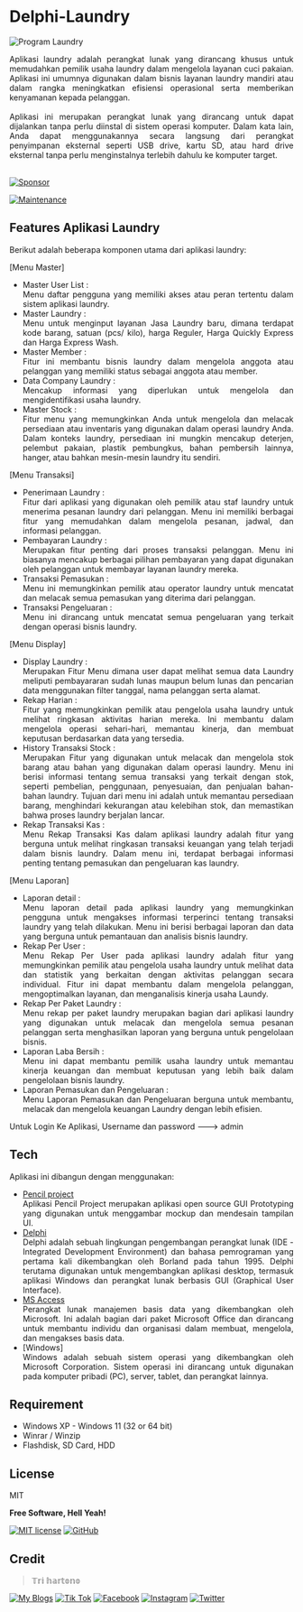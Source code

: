 # Delphi-Laundry

![Program Laundry](https://github.com/novri3h/Delphi-Laundry/assets/25641359/eb24bb6e-470e-4fd8-a9e7-491a3f014035)

<div align="justify">Aplikasi laundry adalah perangkat lunak yang dirancang khusus untuk memudahkan pemilik usaha laundry dalam mengelola layanan cuci pakaian. Aplikasi ini umumnya digunakan dalam bisnis layanan laundry mandiri atau dalam rangka meningkatkan efisiensi operasional serta memberikan kenyamanan kepada pelanggan.</div>
<br>
<div align="justify">Aplikasi ini merupakan perangkat lunak yang dirancang untuk dapat dijalankan tanpa perlu diinstal di sistem operasi komputer. Dalam kata lain, Anda dapat menggunakannya secara langsung dari perangkat penyimpanan eksternal seperti USB drive, kartu SD, atau hard drive eksternal tanpa perlu menginstalnya terlebih dahulu ke komputer target.</div>
<br>

[![Sponsor](https://img.shields.io/badge/sponsor-30363D?style=for-the-badge&logo=GitHub-Sponsors&logoColor=#white)](https://trakteer.id/nadhif_studio)

[![Maintenance](https://img.shields.io/badge/Maintained%3F-yes-green.svg)](https://github.com/novri3h/Delphi-Laundry/graphs/commit-activity)

## Features Aplikasi Laundry
Berikut adalah beberapa komponen utama dari aplikasi laundry:

[Menu Master]
- Master User List :
  <div align="justify">Menu daftar pengguna yang memiliki akses atau peran tertentu dalam sistem aplikasi laundry.</div>
- Master Laundry :
  <div align="justify">Menu untuk menginput layanan Jasa Laundry baru, dimana terdapat kode barang, satuan (pcs/ kilo), harga Reguler, Harga Quickly Express dan Harga Express Wash.</div>
- Master Member :
  <div align="justify">Fitur ini membantu bisnis laundry dalam mengelola anggota atau pelanggan yang memiliki status sebagai anggota atau member.</div>
- Data Company Laundry :
  <div align="justify">Mencakup informasi yang diperlukan untuk mengelola dan mengidentifikasi usaha laundry.</div>
- Master Stock :
  <div align="justify">Fitur menu yang memungkinkan Anda untuk mengelola dan melacak persediaan atau inventaris yang digunakan dalam operasi laundry Anda. 
  Dalam konteks laundry, persediaan ini mungkin mencakup deterjen, pelembut pakaian, plastik pembungkus, bahan pembersih lainnya, 
  hanger, atau bahkan mesin-mesin laundry itu sendiri.</div>

[Menu Transaksi]
- Penerimaan Laundry :
  <div align="justify">Fitur dari aplikasi yang digunakan oleh pemilik atau staf laundry untuk menerima pesanan laundry dari pelanggan. Menu ini memiliki berbagai 
  fitur yang memudahkan dalam mengelola pesanan, jadwal, dan informasi pelanggan.</div>
- Pembayaran Laundry :
  <div align="justify">Merupakan fitur penting dari proses transaksi pelanggan. Menu ini biasanya mencakup berbagai pilihan pembayaran yang dapat digunakan 
  oleh pelanggan untuk membayar layanan laundry mereka.</div>
- Transaksi Pemasukan :
  <div align="justify">Menu ini memungkinkan pemilik atau operator laundry untuk mencatat dan melacak semua pemasukan yang diterima dari pelanggan.</div>
- Transaksi Pengeluaran :
  <div align="justify">Menu ini dirancang untuk mencatat semua pengeluaran yang terkait dengan operasi bisnis laundry.</div>

[Menu Display]
- Display Laundry :
  <div align="justify">Merupakan Fitur Menu dimana user dapat melihat semua data Laundry meliputi pembayararan sudah lunas maupun belum lunas dan pencarian 
  data menggunakan filter tanggal, nama pelanggan serta alamat.</div>
- Rekap Harian :
  <div align="justify">Fitur yang memungkinkan pemilik atau pengelola usaha laundry untuk melihat ringkasan aktivitas harian mereka. Ini membantu dalam 
  mengelola operasi sehari-hari, memantau kinerja, dan membuat keputusan berdasarkan data yang tersedia.</div>
- History Transaksi Stock :
  <div align="justify">Merupakan Fitur  yang digunakan untuk melacak dan mengelola stok barang atau bahan yang digunakan dalam operasi laundry. Menu ini 
  berisi informasi tentang semua transaksi yang terkait dengan stok, seperti pembelian, penggunaan, penyesuaian, dan penjualan bahan- 
  bahan laundry. Tujuan dari menu ini adalah untuk memantau persediaan barang, menghindari kekurangan atau kelebihan stok, dan 
  memastikan bahwa proses laundry berjalan lancar.</div>
- Rekap Transaksi Kas :
  <div align="justify">Menu Rekap Transaksi Kas dalam aplikasi laundry adalah fitur yang berguna untuk melihat ringkasan transaksi keuangan yang telah 
  terjadi dalam bisnis laundry. Dalam menu ini, terdapat berbagai informasi penting tentang pemasukan dan pengeluaran kas laundry.</div>

[Menu Laporan]
- Laporan detail :
  <div align="justify">Menu laporan detail pada aplikasi laundry yang memungkinkan pengguna untuk mengakses informasi terperinci tentang transaksi laundry 
  yang telah dilakukan. Menu ini berisi berbagai laporan dan data yang berguna untuk pemantauan dan analisis bisnis laundry.</div>
- Rekap Per User :
  <div align="justify">Menu Rekap Per User pada aplikasi laundry adalah fitur yang memungkinkan pemilik atau pengelola usaha laundry untuk melihat data dan 
  statistik yang berkaitan dengan aktivitas pelanggan secara individual. Fitur ini dapat membantu dalam mengelola pelanggan, 
  mengoptimalkan layanan, dan menganalisis kinerja usaha Laundy.</div>
- Rekap Per Paket Laundry :
  <div align="justify">Menu rekap per paket laundry merupakan bagian dari aplikasi laundry yang digunakan untuk melacak dan mengelola semua pesanan pelanggan 
  serta menghasilkan laporan yang berguna untuk pengelolaan bisnis.</div>
- Laporan Laba Bersih :
  <div align="justify">Menu ini dapat membantu pemilik usaha laundry untuk memantau kinerja keuangan dan membuat keputusan yang lebih baik dalam pengelolaan 
  bisnis laundry.</div>
- Laporan Pemasukan dan Pengeluaran :
  <div align="justify">Menu Laporan Pemasukan dan Pengeluaran berguna untuk membantu, melacak dan mengelola keuangan Laundry dengan lebih efisien.</div>

Untuk Login Ke Aplikasi, Username dan password ---> admin

## Tech

Aplikasi ini dibangun dengan menggunakan:

- [Pencil project](https://pencil.evolus.vn)<div align="justify">Aplikasi Pencil Project merupakan aplikasi open source GUI Prototyping yang digunakan 
  untuk menggambar mockup dan mendesain tampilan UI.</div>
- [Delphi](https://www.embarcadero.com/products/delphi)<div align="justify">Delphi adalah sebuah lingkungan pengembangan perangkat lunak (IDE - 
  Integrated Development Environment) dan bahasa pemrograman yang pertama kali dikembangkan oleh Borland pada tahun 1995. Delphi 
  terutama digunakan untuk mengembangkan aplikasi desktop, termasuk aplikasi Windows dan perangkat lunak berbasis GUI (Graphical User 
  Interface).</div>
- [MS Access](https://www.microsoft.com/id-id/microsoft-365/access)<div align="justify">Perangkat lunak manajemen basis data yang dikembangkan oleh 
  Microsoft. Ini adalah bagian dari paket Microsoft Office dan dirancang untuk membantu individu dan organisasi dalam membuat, 
  mengelola, dan mengakses basis data.</div>
- [Windows]<div align="justify">Windows adalah sebuah sistem operasi yang dikembangkan oleh Microsoft Corporation. Sistem operasi ini dirancang untuk 
  digunakan pada komputer pribadi (PC), server, tablet, dan perangkat lainnya.</div>

## Requirement

- Windows XP - Windows 11 (32 or 64 bit)
- Winrar / Winzip
- Flashdisk, SD Card, HDD

## License

MIT

**Free Software, Hell Yeah!**

[//]: # (These are reference links used in the body of this note and get stripped out when the markdown processor does its job. There is no need to format nicely because it shouldn't be seen. Thanks SO - http://stackoverflow.com/questions/4823468/store-comments-in-markdown-syntax)

   [dill]: <https://github.com/joemccann/dillinger>
   [git-repo-url]: <https://github.com/joemccann/dillinger.git>
   [john gruber]: <http://daringfireball.net>
   [df1]: <http://daringfireball.net/projects/markdown/>
   [markdown-it]: <https://github.com/markdown-it/markdown-it>
   [Ace Editor]: <http://ace.ajax.org>
   [node.js]: <http://nodejs.org>
   [Twitter Bootstrap]: <http://twitter.github.com/bootstrap/>
   [jQuery]: <http://jquery.com>
   [@tjholowaychuk]: <http://twitter.com/tjholowaychuk>
   [express]: <http://expressjs.com>
   [AngularJS]: <http://angularjs.org>
   [Gulp]: <http://gulpjs.com>

   [PlDb]: <https://github.com/joemccann/dillinger/tree/master/plugins/dropbox/README.md>
   [PlGh]: <https://github.com/joemccann/dillinger/tree/master/plugins/github/README.md>
   [PlGd]: <https://github.com/joemccann/dillinger/tree/master/plugins/googledrive/README.md>
   [PlOd]: <https://github.com/joemccann/dillinger/tree/master/plugins/onedrive/README.md>
   [PlMe]: <https://github.com/joemccann/dillinger/tree/master/plugins/medium/README.md>
   [PlGa]: <https://github.com/RahulHP/dillinger/blob/master/plugins/googleanalytics/README.md>

   [![MIT license](https://img.shields.io/badge/License-MIT-blue.svg)](https://lbesson.mit-license.org/) [![GitHub](https://badgen.net/badge/icon/github?icon=github&label)](https://github.com)

## Credit
> 𝕋𝕣𝕚 𝕙𝕒𝕣𝕥𝕠𝕟𝕠


[![My Blogs](https://img.shields.io/badge/Blogger-FF5722?style=for-the-badge&logo=blogger&logoColor=white)](https://bit.ly/M-UMKM) [![Tik Tok](https://img.shields.io/badge/TikTok-000000?style=for-the-badge&logo=tiktok&logoColor=white)](https://www.tiktok.com/@nadhif.studio) [![Facebook](https://img.shields.io/badge/Facebook-1877F2?style=for-the-badge&logo=facebook&logoColor=white)](https://www.facebook.com/semut.nunggings/) [![Instagram](https://img.shields.io/badge/Instagram-E4405F?style=for-the-badge&logo=instagram&logoColor=white)](https://www.instagram.com/nadhif.studio/) [![Twitter](https://img.shields.io/badge/Twitter-1DA1F2?style=for-the-badge&logo=twitter&logoColor=white)](https://www.twitter.com/@ThE_dUduLs/)

